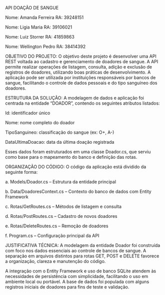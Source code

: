 API DOAÇÃO DE SANGUE


Nome: Amanda Ferreira RA: 39248151

Nome: Ligia Maria RA: 39106021

Nome: Luiz Storrer RA: 41859863

Nome: Wellington Pedro RA: 38414392



OBJETIVO DO PROJETO: O objetivo deste projeto é desenvolver uma API REST voltada
ao cadastro e gerenciamento de doadores de sangue. A API permite realizar operações de
listagem, consulta, adição e exclusão de registros de doadores, utilizando boas práticas de
desenvolvimento. A aplicação pode ser utilizada por instituições responsáveis por bancos de
sangue, facilitando o controle de dados pessoais e do tipo sanguíneo dos doadores. 



ESTRUTURA DA SOLUÇÃO: A modelagem de dados e aplicação foi centrada na entidade
“DOADOR”, contendo os seguintes atributos listados:

 Id: identificador único
 
 Nome: nome completo do doador
 
 TipoSanguineo: classificação do sangue (ex: O+, A-)
 
 DataUltimaDoacao: data da última doação registrada
 
Esses dados foram estruturados em uma classe Doador.cs, que serviu como base para o
mapeamento do banco e definição das rotas. 


ORGANIZAÇÃO DO CÓDIGO: O código da aplicação está dividido da seguinte forma:

a. Models/Doador.cs – Estrutura da entidade principal

b. Data/DoadoresContext.cs – Contexto do banco de dados com Entity Framework

c. Rotas/GetRoutes.cs – Métodos de listagem e consulta

d. Rotas/PostRoutes.cs – Cadastro de novos doadores

e. Rotas/DeleteRoutes.cs – Remoção de doadores

f. Program.cs – Configuração principal da API 



JUSTIFICATIVA TÉCNICA: A modelagem da entidade Doador foi construída com foco nos
dados essenciais ao controle de bancos de sangue. A separação em arquivos distintos
para rotas GET, POST e DELETE favorece a organização, clareza e manutenção do
código.

A integração com o Entity Framework e uso de banco SQLite atendem às necessidades de
persistência com simplicidade, facilitando o uso em ambiente local ou portável. A base de
dados foi populada com alguns registros iniciais de doadores para fins de teste e validação. 

